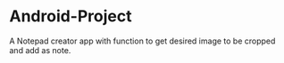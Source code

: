 # Android-Project
A Notepad creator app with function to get desired image to be cropped and add as note.
